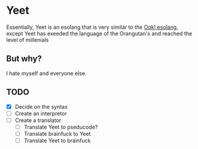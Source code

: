 # Yeet
Essentially, Yeet is an esolang that is very similar to the [Ook! esolang](https://esolangs.org/wiki/ook!), except Yeet has exeeded the language of the Orangutan's and reached the level of millenials 
## But why?
I hate myself and everyone else.
## TODO
- [x] Decide on the syntax
- [ ] Create an interpretor
- [ ] Create a translator
  - [ ] Translate Yeet to pseducode?
  - [ ] Translate brainfuck to Yeet
  - [ ] Translate Yeet to brainfuck
